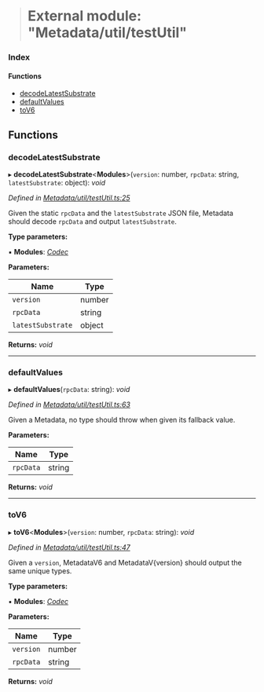> # External module: "Metadata/util/testUtil"

### Index

#### Functions

* [decodeLatestSubstrate](_metadata_util_testutil_.md#decodelatestsubstrate)
* [defaultValues](_metadata_util_testutil_.md#defaultvalues)
* [toV6](_metadata_util_testutil_.md#tov6)

## Functions

###  decodeLatestSubstrate

▸ **decodeLatestSubstrate**<**Modules**>(`version`: number, `rpcData`: string, `latestSubstrate`: object): *void*

*Defined in [Metadata/util/testUtil.ts:25](https://github.com/polkadot-js/api/blob/ff69c43/packages/types/src/Metadata/util/testUtil.ts#L25)*

Given the static `rpcData` and the `latestSubstrate` JSON file, Metadata
should decode `rpcData` and output `latestSubstrate`.

**Type parameters:**

▪ **Modules**: *[Codec](../interfaces/_types_.codec.md)*

**Parameters:**

Name | Type |
------ | ------ |
`version` | number |
`rpcData` | string |
`latestSubstrate` | object |

**Returns:** *void*

___

###  defaultValues

▸ **defaultValues**(`rpcData`: string): *void*

*Defined in [Metadata/util/testUtil.ts:63](https://github.com/polkadot-js/api/blob/ff69c43/packages/types/src/Metadata/util/testUtil.ts#L63)*

Given a Metadata, no type should throw when given its fallback value.

**Parameters:**

Name | Type |
------ | ------ |
`rpcData` | string |

**Returns:** *void*

___

###  toV6

▸ **toV6**<**Modules**>(`version`: number, `rpcData`: string): *void*

*Defined in [Metadata/util/testUtil.ts:47](https://github.com/polkadot-js/api/blob/ff69c43/packages/types/src/Metadata/util/testUtil.ts#L47)*

Given a `version`, MetadataV6 and MetadataV{version} should output the same
unique types.

**Type parameters:**

▪ **Modules**: *[Codec](../interfaces/_types_.codec.md)*

**Parameters:**

Name | Type |
------ | ------ |
`version` | number |
`rpcData` | string |

**Returns:** *void*